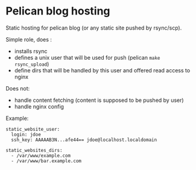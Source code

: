 Pelican blog hosting
====================

Static hosting for pelican blog (or any static site pushed by rsync/scp).

Simple role, does :

- installs rsync
- defines a unix user that will be used for push (pelican `make rsync_upload`)
- define dirs that will be handled by this user and offered read access to nginx

Does not:

- handle content fetching (content is supposed to be pushed by user)
- handle nginx config

Example:

    static_website_user:
      login: jdoe
      ssh_key: AAAAAB3N...afe44== jdoe@localhost.localdomain

    static_websites_dirs:
      - /var/www/example.com
      - /var/www/bar.example.com
